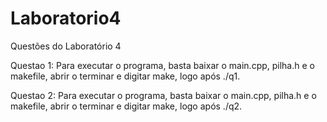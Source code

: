 # Laboratorio4

Questões do Laboratório 4

Questao 1:
  Para executar o programa, basta baixar o main.cpp, pilha.h e o makefile, abrir o terminar e digitar make, logo após ./q1.
 
 Questao 2:
  Para executar o programa, basta baixar o main.cpp, pilha.h e o makefile, abrir o terminar e digitar make, logo após ./q2.
  
